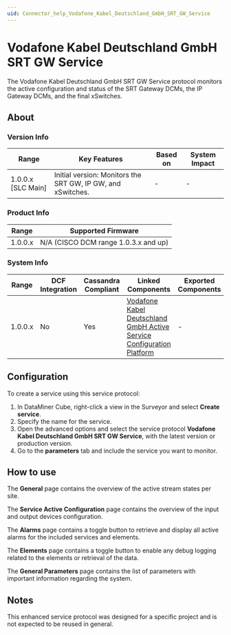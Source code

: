 ```yaml
---
uid: Connector_help_Vodafone_Kabel_Deutschland_GmbH_SRT_GW_Service
---
```


# Vodafone Kabel Deutschland GmbH SRT GW Service

The Vodafone Kabel Deutschland GmbH SRT GW Service protocol monitors the active configuration and status of the SRT Gateway DCMs, the IP Gateway DCMs, and the final xSwitches.

## About

### Version Info

| **Range**            | **Key Features**                                            | **Based on** | **System Impact** |
|----------------------|-------------------------------------------------------------|--------------|-------------------|
| 1.0.0.x \[SLC Main\] | Initial version: Monitors the SRT GW, IP GW, and xSwitches. | \-           | \-                |

### Product Info

| **Range** | **Supported Firmware**               |
|-----------|--------------------------------------|
| 1.0.0.x   | N/A (CISCO DCM range 1.0.3.x and up) |

### System Info

| **Range** | **DCF Integration** | **Cassandra Compliant** | **Linked Components**                                                                                                                                                            | **Exported Components** |
|-----------|---------------------|-------------------------|----------------------------------------------------------------------------------------------------------------------------------------------------------------------------------|-------------------------|
| 1.0.0.x   | No                  | Yes                     | [Vodafone Kabel Deutschland GmbH Active Service Configuration Platform](xref:Connector_help_Vodafone_Kabel_Deutschland_GmbH_Active_Service_Configuration_Platform) | \-                      |

## Configuration

To create a service using this service protocol:

1. In DataMiner Cube, right-click a view in the Surveyor and select **Create service**.
2. Specify the name for the service.
3. Open the advanced options and select the service protocol **Vodafone Kabel Deutschland GmbH SRT GW Service**, with the latest version or production version.
4. Go to the **parameters** tab and include the service you want to monitor.

## How to use

The **General** page contains the overview of the active stream states per site.

The **Service Active Configuration** page contains the overview of the input and output devices configuration.

The **Alarms** page contains a toggle button to retrieve and display all active alarms for the included services and elements.

The **Elements** page contains a toggle button to enable any debug logging related to the elements or retrieval of the data.

The **General Parameters** page contains the list of parameters with important information regarding the system.

## Notes

This enhanced service protocol was designed for a specific project and is not expected to be reused in general.
